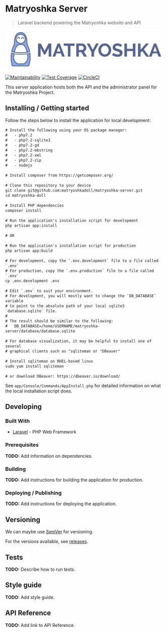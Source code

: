 # Matryoshka Server

> Laravel backend powering the Matryoshka website and API

![Matryoshka Logo](./public/images/brand/256h/Logo_x256.png)

[![Maintainability](https://api.codeclimate.com/v1/badges/017b845d676b8e20e28f/maintainability)](https://codeclimate.com/github/matryoshkadoll/matryoshka-server/maintainability)
[![Test Coverage](https://api.codeclimate.com/v1/badges/017b845d676b8e20e28f/test_coverage)](https://codeclimate.com/github/matryoshkadoll/matryoshka-server/test_coverage)
[![CircleCI](https://circleci.com/gh/matryoshkadoll/matryoshka-server.svg?style=svg)](https://circleci.com/gh/matryoshkadoll/matryoshka-server)

This server application hosts both the API and the administrator panel for the Matryoshka Project.

## Installing / Getting started

Follow the steps below to install the application for local development:

```shell
# Install the following using your OS package manager:
#   - php7.2
#   - php7.2-sqlite3
#   - php7.2-gd
#   - php7.2-mbstring
#   - php7.2-xml
#   - php7.2-zip
#   - nodejs

# Install composer from https://getcomposer.org/

# Clone this repository to your device
git clone git@github.com:matryoshkadoll/matryoshka-server.git
cd matryoshka-doll

# Install PHP dependencies
composer install

# Run the application's installation script for development
php artisan app:install

# OR

# Run the application's installation script for production
php artisan app:build

# For development, copy the `.env.development` file to a file called `.env`
# For production, copy the `.env.production` file to a file called `.env`
cp .env.development .env

# Edit `.env` to suit your environment.
# For development, you will mostly want to change the `DB_DATABASE` variable
# to point to the absolute path of your local sqlite3 `database.sqlite` file.
#
# The result should be similar to the following:
#   DB_DATABASE=/home/USERNAME/matryoshka-server/database/database.sqlite

# For database visualization, it may be helpful to install one of several
# graphical clients such as "sqliteman or "DBeaver"

# Install sqliteman on RHEL-based linux
sudo yum install sqliteman

# or download DBeaver: https://dbeaver.io/download/
```

See `app/Console/Commands/AppInstall.php` for detailed information on what the local installation script does.

## Developing

### Built With

-   [Laravel](https://laravel.com/) - PHP Web Framework

### Prerequisites

**TODO:** Add information on dependencies.

### Building

**TODO:** Add instructions for building the application for production.

### Deploying / Publishing

**TODO:** Add instructions for deploying the application.

## Versioning

We can maybe use [SemVer](http://semver.org/) for versioning.

For the versions available, see [releases](./releases).

## Tests

**TODO:** Describe how to run tests.

## Style guide

**TODO:** Add style guide.

## API Reference

**TODO:** Add link to API Reference.
